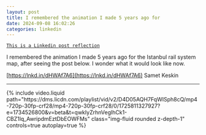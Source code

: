 ```yaml
---
layout: post
title: I remembered the animation I made 5 years ago for 
date: 2024-09-08 16:02:26
categories: linkedin
---
```


[`This is a Linkedin post reflection`](https://www.linkedin.com/feed/update/urn:li:activity:7238577435477180416)

I remembered the animation I made 5 years ago for the Istanbul rail system map, after seeing the post below. I wonder what it would look like now.

[https://lnkd.in/dHWAf7A6](https://lnkd.in/dHWAf7A6) Samet Keskin

<hr>
<div class="row mt-3">
<div class="col-sm mt-3 mt-md-0">{% include video.liquid path="https://dms.licdn.com/playlist/vid/v2/D4D05AQH7FqWISph8cQ/mp4-720p-30fp-crf28/mp4-720p-30fp-crf28/0/1725811327927?e=1734526800&v=beta&t=qwkIyZrhnVeglhCk1-CBZ1lq_AwripdmEztDbEOWFMs" class="img-fluid rounded z-depth-1" controls=true autoplay=true %}</div>


</div>
